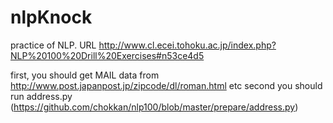 nlpKnock
========

practice of NLP. URL http://www.cl.ecei.tohoku.ac.jp/index.php?NLP%20100%20Drill%20Exercises#n53ce4d5

first, you should get MAIL data from http://www.post.japanpost.jp/zipcode/dl/roman.html etc
second you should run address.py (https://github.com/chokkan/nlp100/blob/master/prepare/address.py)

